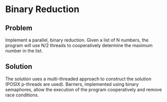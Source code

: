 # Binary Reduction

## Problem
Implement a parallel, binary reduction. Given a list of N numbers, the program will use N/2 threads to cooperatively determine the maximum number in the list.

## Solution
The solution uses a multi-threaded approach to construct the solution (POSIX p-threads are used). Barriers, implemented using binary semaphores, allow the execution of the program cooperatively and remove race conditions. 


